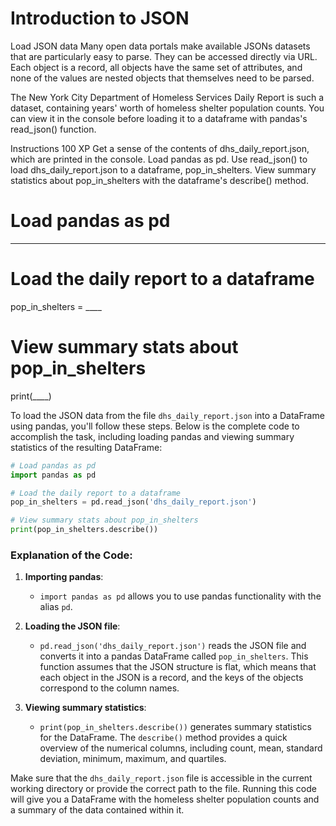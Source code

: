 # Introduction to JSON

Load JSON data
Many open data portals make available JSONs datasets that are particularly easy to parse. They can be accessed directly via URL. Each object is a record, all objects have the same set of attributes, and none of the values are nested objects that themselves need to be parsed.

The New York City Department of Homeless Services Daily Report is such a dataset, containing years' worth of homeless shelter population counts. You can view it in the console before loading it to a dataframe with pandas's read_json() function.

Instructions
100 XP
Get a sense of the contents of dhs_daily_report.json, which are printed in the console.
Load pandas as pd.
Use read_json() to load dhs_daily_report.json to a dataframe, pop_in_shelters.
View summary statistics about pop_in_shelters with the dataframe's describe() method.

# Load pandas as pd
____

# Load the daily report to a dataframe
pop_in_shelters = ____

# View summary stats about pop_in_shelters
print(____)

To load the JSON data from the file `dhs_daily_report.json` into a DataFrame using pandas, you'll follow these steps. Below is the complete code to accomplish the task, including loading pandas and viewing summary statistics of the resulting DataFrame:

```python
# Load pandas as pd
import pandas as pd

# Load the daily report to a dataframe
pop_in_shelters = pd.read_json('dhs_daily_report.json')

# View summary stats about pop_in_shelters
print(pop_in_shelters.describe())
```

### Explanation of the Code:

1. **Importing pandas**: 
   - `import pandas as pd` allows you to use pandas functionality with the alias `pd`.

2. **Loading the JSON file**: 
   - `pd.read_json('dhs_daily_report.json')` reads the JSON file and converts it into a pandas DataFrame called `pop_in_shelters`. This function assumes that the JSON structure is flat, which means that each object in the JSON is a record, and the keys of the objects correspond to the column names.

3. **Viewing summary statistics**:
   - `print(pop_in_shelters.describe())` generates summary statistics for the DataFrame. The `describe()` method provides a quick overview of the numerical columns, including count, mean, standard deviation, minimum, maximum, and quartiles.

Make sure that the `dhs_daily_report.json` file is accessible in the current working directory or provide the correct path to the file. Running this code will give you a DataFrame with the homeless shelter population counts and a summary of the data contained within it.